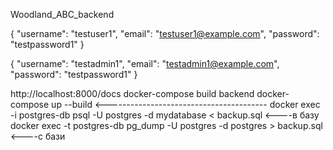 Woodland_ABC_backend

{
  "username": "testuser1",
  "email": "testuser1@example.com",
  "password": "testpassword1"
}

{
  "username": "testadmin1",
  "email": "testadmin1@example.com",
  "password": "testpassword1"
}

http://localhost:8000/docs
docker-compose build backend
docker-compose up --build       <----------------------------------------
docker exec -i postgres-db psql -U postgres -d mydatabase < backup.sql  <----в базу
docker exec -t postgres-db pg_dump -U postgres -d postgres > backup.sql  <----c бази

